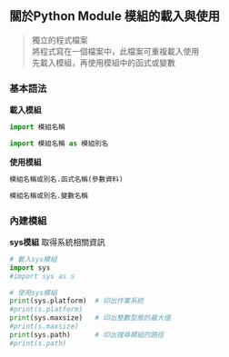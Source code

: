 ## 關於Python Module 模組的載入與使用
> 獨立的程式檔案   
> 將程式寫在一個檔案中，此檔案可重複載入使用    
> 先載入模組，再使用模組中的函式或變數

### 基本語法
**載入模組**
```python
import 模組名稱

import 模組名稱 as 模組別名
```
**使用模組**
```python
模組名稱或別名.函式名稱(參數資料)

模組名稱或別名.變數名稱
```

### 內建模組
**sys模組** 取得系統相關資訊
```python
# 載入sys模組
import sys
#import sys as s

# 使用sys模組
print(sys.platform)  # 印出作業系統
#print(s.platform)
print(sys.maxsize)   # 印出整數型態的最大值
#print(s.maxsize)
print(sys.path)      # 印出搜尋模組的路徑
#print(s.path)
```
